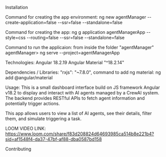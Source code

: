 Installation

Command for creating the app environment:
ng new agentManager --create-application=false --ssr=false --standalone=false

Command for creating the app:
ng g application agentManagerApp --style=css --routing=false --ssr=false --standalone=false

Command to run the applicaion:
from inside the folder "agentManager"
agentManager> ng serve --project=agentManagerApp

Technologies:
Angular 18.2.19
Angular Material "^18.2.14"

Dependencies / Libraries:
"rxjs": "~7.8.0",
command to add ng material: ng add @angular/material

Usage: 
This is a small dashboard interface build on JS framework Angular v18.2 to display and interact with AI agents managed by a CrewAI system. The backend provides RESTful APIs to fetch agent information and potentially trigger actions.

This app allows users to view a list of AI agents, see their details, filter them, and simulate triggering a task.


LOOM VIDEO LINK:
https://www.loom.com/share/f83d208824d64693985ca514b8e221b4?sid=af1548f4-da37-47bf-af88-dba0587bd158


Contributing
